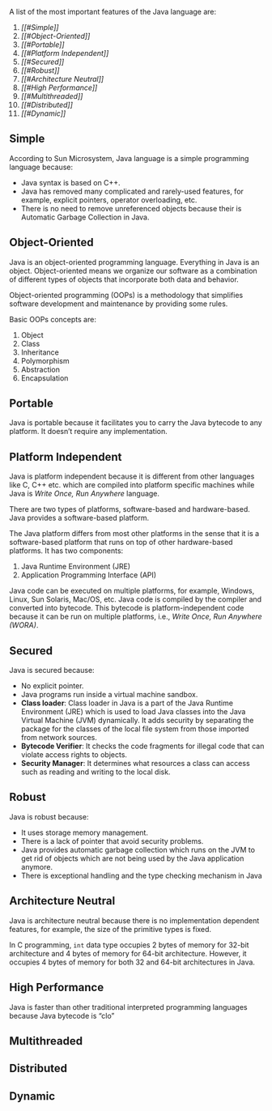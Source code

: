 A list of the most important features of the Java language are:
1. *[[#Simple]]*
2. *[[#Object-Oriented]]*
3. *[[#Portable]]*
4. *[[#Platform Independent]]*
5. *[[#Secured]]*
6. *[[#Robust]]*
7. *[[#Architecture Neutral]]*
8. *[[#High Performance]]*
9. *[[#Multithreaded]]*
10. *[[#Distributed]]*
11. *[[#Dynamic]]*

## Simple

According to Sun Microsystem, Java language is a simple programming language because:
- Java syntax is based on C++.
- Java has removed many complicated and rarely-used features, for example, explicit pointers, operator overloading, etc.
- There is no need to remove unreferenced objects because their is Automatic Garbage Collection in Java.

## Object-Oriented

Java is an object-oriented programming language. Everything in Java is an object. Object-oriented means we organize our software as a combination of different types of objects that incorporate both data and behavior.

Object-oriented programming (OOPs) is a methodology that simplifies software development and maintenance by providing some rules.

Basic OOPs concepts are:
1. Object
2. Class
3. Inheritance
4. Polymorphism
5. Abstraction
6. Encapsulation

## Portable

Java is portable because it facilitates you to carry the Java bytecode to any platform. It doesn’t require any implementation.

## Platform Independent

Java is platform independent because it is different from other languages like C, C++ etc. which are compiled into platform specific machines while Java is *Write Once, Run Anywhere* language.

There are two types of platforms, software-based and hardware-based. Java provides a software-based platform.

The Java platform differs from most other platforms in the sense that it is a software-based platform that runs on top of other hardware-based platforms. It has two components:
1. Java Runtime Environment (JRE)
2. Application Programming Interface (API)

Java code can be executed on multiple platforms, for example, Windows, Linux, Sun Solaris, Mac/OS, etc. Java code is compiled by the compiler and converted into bytecode. This bytecode is platform-independent code because it can be run on multiple platforms, i.e., *Write Once, Run Anywhere (WORA)*.  

## Secured

Java is secured because:
- No explicit pointer.
- Java programs run inside a virtual machine sandbox.
- **Class loader**: Class loader in Java is a part of the Java Runtime Environment (JRE) which is used to load Java classes into the Java Virtual Machine (JVM) dynamically. It adds security by separating the package for the classes of the local file system from those imported from network sources.
- **Bytecode Verifier**: It checks the code fragments for illegal code that can violate access rights to objects.
- **Security Manager**: It determines what resources a class can access such as reading and writing to the local disk.

## Robust

Java is robust because:
- It uses storage memory management.
- There is a lack of pointer that avoid security problems.
- Java provides automatic garbage collection which runs on the JVM to get rid of objects which are not being used by the Java application anymore.
- There is exceptional handling and the type checking mechanism in Java

## Architecture Neutral

Java is architecture neutral because there is no implementation dependent features, for example, the size of the primitive types is fixed.

In C programming, `int` data type occupies 2 bytes of memory for 32-bit architecture and 4 bytes of memory for 64-bit architecture. However, it occupies 4 bytes of memory for both 32 and 64-bit architectures in Java.


## High Performance

Java is faster than other traditional interpreted programming languages because Java bytecode is “clo”

## Multithreaded

## Distributed

## Dynamic